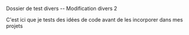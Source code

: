 Dossier de test divers -- Modification divers 2

C'est ici que je tests des idées de code avant de les incorporer dans mes projets
